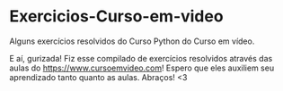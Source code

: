 # Exercicios-Curso-em-video
Alguns exercícios resolvidos do Curso Python do Curso em vídeo. 

E aí, gurizada! 
Fiz esse compilado de exercícios resolvidos através das aulas do https://www.cursoemvideo.com! Espero que eles auxiliem seu aprendizado tanto quanto as aulas.
Abraços! <3
